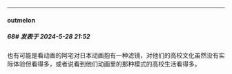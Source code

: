 ﻿
*****

####  outmelon  
##### 68#       发表于 2024-5-28 21:52

也有可能是看动画的阿宅对日本动画抱有一种滤镜，对他们的高校文化虽然没有实际体验但看得多，或者说看到他们动画里的那种模式的高校生活看得多。

